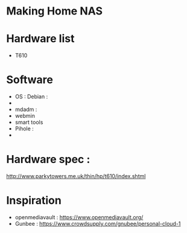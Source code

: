 # Making Home NAS

# Hardware list
- T610 
# Software
- OS : Debian : 
- 
- mdadm : 
- webmin
- smart tools
- Pihole : 
-

# Hardware spec : 
http://www.parkytowers.me.uk/thin/hp/t610/index.shtml

# Inspiration 
- openmediavault : https://www.openmediavault.org/
- Gunbee : https://www.crowdsupply.com/gnubee/personal-cloud-1
